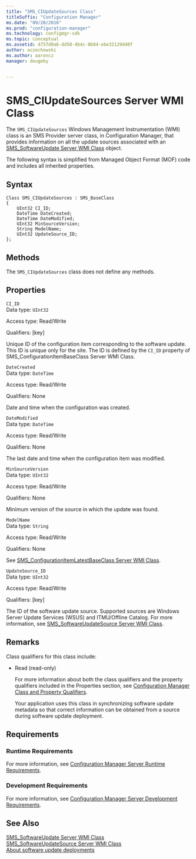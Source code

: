 ```yaml
---
title: "SMS_CIUpdateSources Class"
titleSuffix: "Configuration Manager"
ms.date: "09/20/2016"
ms.prod: "configuration-manager"
ms.technology: configmgr-sdk
ms.topic: conceptual
ms.assetid: 475fd0a6-dd50-4b4c-8b84-ebe32129d40f
author: aczechowski
ms.author: aaroncz
manager: dougeby


---
```

# SMS_CIUpdateSources Server WMI Class
The `SMS_CIUpdateSources` Windows Management Instrumentation (WMI) class is an SMS Provider server class, in Configuration Manager, that provides information on all the update sources associated with an [SMS_SoftwareUpdate Server WMI Class](../../../develop/reference/sum/sms_softwareupdate-server-wmi-class.md) object.  

 The following syntax is simplified from Managed Object Format (MOF) code and includes all inherited properties.  

## Syntax  

```  
Class SMS_CIUpdateSources : SMS_BaseClass  
{  
    UInt32 CI_ID;  
    DateTime DateCreated;  
    DateTime DateModified;  
    UInt32 MinSourceVersion;  
    String ModelName;  
    UInt32 UpdateSource_ID;  
};  
```  

## Methods  
 The `SMS_CIUpdateSources` class does not define any methods.  

## Properties  
 `CI_ID`  
 Data type: `UInt32`  

 Access type: Read/Write  

 Qualifiers: [key]  

 Unique ID of the configuration item corresponding to the software update. This ID is unique only for the site. The ID is defined by the `CI_ID` property of SMS_ConfigurationItemBaseClass Server WMI Class.  

 `DateCreated`  
 Data type: `DateTime`  

 Access type: Read/Write  

 Qualifiers: None  

 Date and time when the configuration was created.  

 `DateModified`  
 Data type: `DateTime`  

 Access type: Read/Write  

 Qualifiers: None  

 The last date and time when the configuration item was modified.  

 `MinSourceVersion`  
 Data type: `UInt32`  

 Access type: Read/Write  

 Qualifiers: None  

 Minimum version of the source in which the update was found.  

 `ModelName`  
 Data type: `String`  

 Access type: Read/Write  

 Qualifiers: None  

 See [SMS_ConfigurationItemLatestBaseClass Server WMI Class](../../../develop/reference/compliance/sms_configurationitemlatestbaseclass-server-wmi-class.md).  

 `UpdateSource_ID`  
 Data type: `UInt32`  

 Access type: Read/Write  

 Qualifiers: [key]  

 The ID of the software update source. Supported sources are Windows Server Update Services (WSUS) and ITMU/Offline Catalog. For more information, see [SMS_SoftwareUpdateSource Server WMI Class](../../../develop/reference/sum/sms_softwareupdatesource-server-wmi-class.md).  

## Remarks  
 Class qualifiers for this class include:  

- Read (read-only)  

  For more information about both the class qualifiers and the property qualifiers included in the Properties section, see [Configuration Manager Class and Property Qualifiers](../../../develop/reference/misc/class-and-property-qualifiers.md).  

  Your application uses this class in synchronizing software update metadata so that correct information can be obtained from a source during software update deployment.  

## Requirements  

### Runtime Requirements  
 For more information, see [Configuration Manager Server Runtime Requirements](../../../develop/core/reqs/server-runtime-requirements.md).  

### Development Requirements  
 For more information, see [Configuration Manager Server Development Requirements](../../../develop/core/reqs/server-development-requirements.md).  

## See Also  
 [SMS_SoftwareUpdate Server WMI Class](../../../develop/reference/sum/sms_softwareupdate-server-wmi-class.md)   
 [SMS_SoftwareUpdateSource Server WMI Class](../../../develop/reference/sum/sms_softwareupdatesource-server-wmi-class.md)   
 [About software update deployments](/sccm/develop/sum/about-software-updates-deployments)
